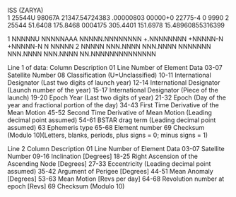 ISS (ZARYA)             
1 25544U 98067A   21347.54724383  .00000803  00000+0  22775-4 0  9990
2 25544  51.6408 175.8468 0004175 305.4401 151.6978 15.48960855316399

1 NNNNNU NNNNNAAA NNNNN.NNNNNNNN +.NNNNNNNN +NNNNN-N +NNNNN-N N NNNNN
2 NNNNN NNN.NNNN NNN.NNNN NNNNNNN NNN.NNNN NNN.NNNN NN.NNNNNNNNNNNNNN

Line 1 of data:
Column	Description
01	    Line Number of Element Data
03-07	Satellite Number
08  	Classification (U=Unclassified)
10-11	International Designator (Last two digits of launch year)
12-14	International Designator (Launch number of the year)
15-17	International Designator (Piece of the launch)
19-20	Epoch Year (Last two digits of year)
21-32	Epoch (Day of the year and fractional portion of the day)
34-43	First Time Derivative of the Mean Motion
45-52	Second Time Derivative of Mean Motion (Leading decimal point assumed)
54-61	BSTAR drag term (Leading decimal point assumed)
63	    Ephemeris type
65-68	Element number
69	    Checksum (Modulo 10)(Letters, blanks, periods, plus signs = 0; minus signs = 1)

Line 2
Column	Description
01	    Line Number of Element Data
03-07	Satellite Number
09-16	Inclination [Degrees]
18-25	Right Ascension of the Ascending Node [Degrees]
27-33	Eccentricity (Leading decimal point assumed)
35-42	Argument of Perigee [Degrees]
44-51	Mean Anomaly [Degrees]
53-63	Mean Motion [Revs per day]
64-68	Revolution number at epoch [Revs]
69	    Checksum (Modulo 10)